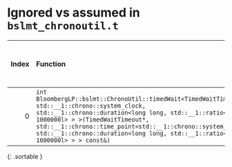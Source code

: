 # Ignored vs assumed in `bslmt_chronoutil.t`

<script src="../sorttable.js"></script>
|   Index | Function                                                                                                                                                                                                                                                                                                                                  |   Difference in number of lines |   Function size difference in bytes | Disassembly                                                             |   Number of lines in assumed build | Number of bytes in assumed build   |   Number of lines in ignored build | Number of bytes in ignored build   |
|--------:|:------------------------------------------------------------------------------------------------------------------------------------------------------------------------------------------------------------------------------------------------------------------------------------------------------------------------------------------|--------------------------------:|------------------------------------:|:------------------------------------------------------------------------|-----------------------------------:|:-----------------------------------|-----------------------------------:|:-----------------------------------|
|       0 | `int BloombergLP::bslmt::ChronoUtil::timedWait<TimedWaitTimeout, std::__1::chrono::system_clock, std::__1::chrono::duration<long long, std::__1::ratio<1l, 1000000l> > >(TimedWaitTimeout*, std::__1::chrono::time_point<std::__1::chrono::system_clock, std::__1::chrono::duration<long long, std::__1::ratio<1l, 1000000l> > > const&)` |                              -7 |                                 -16 | [Assumed](0.assume.s.txt), [Ignored](0.none.s.txt), [Diff](0.diff.html) |                                192 | 4,202,240                          |                                208 | 4,202,064                          |
{: .sortable }
